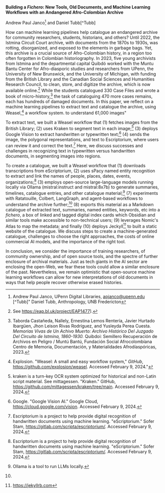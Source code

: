 **Building a *Fichero*: New Tools, Old Documents, and Machine Learning Workflows with an Andangered Afro-Colombian Archive**

Andrew Paul Janco[^Andy] and Daniel Tubb[^Tubb]

[^Andy]: Andrew Paul Janco, UPenn Digital Libraries, apjanco@upenn.edu
[^Tubb]" Daniel Tubb, Anthropology, UNB Fredericton

How can machine learning pipelines help catalogue an endangered archive for community researchers, students, historians, and others? Until 2022, the Istmina Circuit Court archive, with documents from the 1870s to 1930s, was rotting, disorganized, and exposed to the elements in garbage bags. Yet, this archive is a crucial source of Afro-Colombian history, in a region too often forgotten in Colombian historiography. In 2023, five young archivists from Istmina and the departmental capital Quibdó worked with the Muntu Bantu Center for Afro-diasporic studies and researchers from UPenn, the University of New Brunswick, and the University of Michigan, with funding from the British Library and the Canadian Social Sciences and Humanities Research Council, to clean, store, and digitize the archive, which is now available online.[^1] While the students catalogued 330 Case Files and wrote a book of micro-history,[^2] the task of cataloguing 470 more cases remains, each has hundreds of damaged documents. In this paper, we reflect on a machine learning pipelines to extract text and catalogue the archive, using Weasel,[^3] a workflow system. to understand 61,000 images"

To extract text, we built a Weasel workflow that (1) fetches images from the British Library; (2) uses Kraken to segment text in each image;[^6] (3) deploys Google Vision to extract handwritten or typewritten text;[^5] (4) sends the image, the polygonal representations, and text to Escriptorium, where users can review it and correct the text.[^4] Here, we discuss successes and challenges in recognizing text in typewritten versus handwritten documents, in segmenting images into regions. 

To create a catalogue, we built a Weasel workflow that (1) downloads transcriptions from eScriptorium, (2) uses sPacy named entity recognition to extract and link the names of people, places, dates, events, organizations;[^4] (3) employs open-source large-language models running locally via Ollama (mistral:instruct and mistral:8x7b) to generate summaries, timelines, catalogue entries, and other catalogue material;[^8] (7) experiments with Ratatouille, Colbert, LangGraph, and agent-based workflows to understand the archive further;[^10] (8) exports this material as a Markdown catalogue of extracted text, summaries, named entities, keywords, etc into a *fichero*, a box of linked and tagged digital index cards which Obsidian and similar tools make accessible to non-technical users; (9) leverages Nomic's Atlas to map the metadata; and finally (10) deploys Jeckyll[^9] to built a static website of the catalogue. We discuss steps to create a machine-generated catalogue, challenges to choose the right approaches, the costs of online commercial AI models, and the importance of the right tool.
 
In conclusion, we consider the importance of training researchers, of community ownership, and of open source tools, and the  spectre of further enclosure of archival materials. Just as tech giants in the AI sector are enclosing the open-Web, we fear these tools could allow a similar enclosure of the past. Nevertheless, we remain optimistic that open-source machine learning workflows can allow for new interpretations of old documents in ways that help people recover otherwise erased histories.

[^1]: See https://eap.bl.uk/project/EAP1477).

[^2]: Taborda Castañeda, Nallely, Ernestina Lemos Rentería, Javier Hurtado Ibargüen, Jhon Leison Rivas Rodríguez, and Yusleyda Perea Cuesta. *Memorias Vivas de Un Achivo Muerto: Archivo Histórico Del Juzgado Del Circuito de Istmina, 1860-1930.* Quibdoi: Semillero Recuperación de Archivos en Peligro / Muntú Bantú, Fundación Social Afrocolombíana Centro de Memoria, Documentación, y Materialidades Afrodíaspóricas, 2023.

[^3]: Explosion. "Weasel: A small and easy workflow system," *GitHub*, https://github.com/explosion/weasel. Accessed February 9, 2024."

[^4]: Escriptorium is a project to help provide digital recognition of handwritten documents using machine learning. "eScriptorium." Sofer Stam, https://gitlab.com/scripta/escriptorium/. Accessed February 9, 2024.

[^5]: Google. "Google Vision AI." Google Cloud, https://cloud.google.com/vision. Accessed February 9, 2024.

[^6]: kraken is a turn-key OCR system optimized for historical and non-Latin script material. See mittagessen. "Kraken." GitHub, https://github.com/mittagessen/kraken/tree/main. Accessed February 9, 2024.

[^7]: spaCy is a Natural Language Processing tool, see  Explosion. "spaCy." Explosion, https://spacy.io/. Accessed February 9, 2024.

[^8]: Ollama is a tool to run LLMs locally.

[^9]: https://jekyllrb.com

[^10]: 
